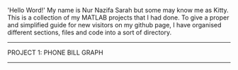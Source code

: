 'Hello Word!' My name is Nur Nazifa Sarah but some may know me as Kitty. This is a collection of my MATLAB projects that I had done. To give a proper and simplified guide for new visitors on my github page, I have organised different sections, files and code into a sort of directory.
____________________________________________________________________________________________________________________________________________________________________

PROJECT 1: PHONE BILL GRAPH

____________________________________________________________________________________________________________________________________________________________________

